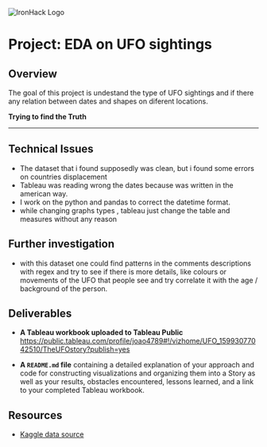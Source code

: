 ![IronHack Logo](https://s3-eu-west-1.amazonaws.com/ih-materials/uploads/upload_d5c5793015fec3be28a63c4fa3dd4d55.png)

# Project: EDA on UFO sightings


## Overview

The goal of this project is undestand the type of UFO sightings and if there any relation between dates and shapes on diferent locations.

**Trying to find the Truth**

---

## Technical Issues

* The dataset that i found supposedly was clean, but i found some errors on countries displacement
* Tableau was reading wrong the dates because was written in the american way.
* I work on the python and pandas to correct the datetime format.
* while changing graphs types , tableau just change the table and measures without any reason


## Further investigation

* with this dataset one could find patterns in the comments descriptions with regex and try to see if there is more details, like colours or movements of the UFO that people see and try correlate it with the age / background of the person.

## Deliverables



* **A Tableau workbook uploaded to Tableau Public** https://public.tableau.com/profile/joao4789#!/vizhome/UFO_15993077042510/TheUFOstory?publish=yes

* **A ``README.md`` file** containing a detailed explanation of your approach and code for constructing visualizations and organizing them into a Story as well as your results, obstacles encountered, lessons learned, and a link to your completed Tableau workbook.


## Resources

* [Kaggle data source](https://www.kaggle.com/NUFORC/ufo-sightings)
